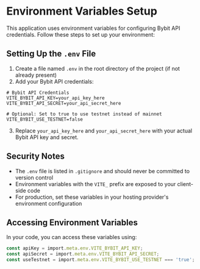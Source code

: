 
# Environment Variables Setup

This application uses environment variables for configuring Bybit API credentials. Follow these steps to set up your environment:

## Setting Up the `.env` File

1. Create a file named `.env` in the root directory of the project (if not already present)
2. Add your Bybit API credentials:

```
# Bybit API Credentials
VITE_BYBIT_API_KEY=your_api_key_here
VITE_BYBIT_API_SECRET=your_api_secret_here

# Optional: Set to true to use testnet instead of mainnet
VITE_BYBIT_USE_TESTNET=false
```

3. Replace `your_api_key_here` and `your_api_secret_here` with your actual Bybit API key and secret.

## Security Notes

- The `.env` file is listed in `.gitignore` and should never be committed to version control
- Environment variables with the `VITE_` prefix are exposed to your client-side code
- For production, set these variables in your hosting provider's environment configuration

## Accessing Environment Variables

In your code, you can access these variables using:

```typescript
const apiKey = import.meta.env.VITE_BYBIT_API_KEY;
const apiSecret = import.meta.env.VITE_BYBIT_API_SECRET;
const useTestnet = import.meta.env.VITE_BYBIT_USE_TESTNET === 'true';
```
